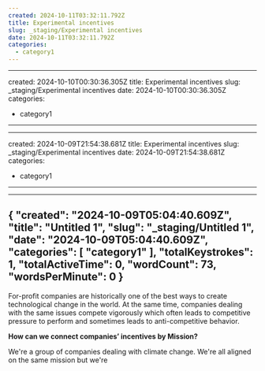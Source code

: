 ```yaml
---
created: 2024-10-11T03:32:11.792Z 
title: Experimental incentives
slug: _staging/Experimental incentives
date: 2024-10-11T03:32:11.792Z
categories: 
  - category1
---
```

---
created: 2024-10-10T00:30:36.305Z 
title: Experimental incentives
slug: _staging/Experimental incentives
date: 2024-10-10T00:30:36.305Z
categories: 
  - category1
---
---
created: 2024-10-09T21:54:38.681Z 
title: Experimental incentives
slug: _staging/Experimental incentives
date: 2024-10-09T21:54:38.681Z
categories: 
  - category1
---
---
{
  "created": "2024-10-09T05:04:40.609Z",
  "title": "Untitled 1",
  "slug": "_staging/Untitled 1",
  "date": "2024-10-09T05:04:40.609Z",
  "categories": [
    "category1"
  ],
  "totalKeystrokes": 1,
  "totalActiveTime": 0,
  "wordCount": 73,
  "wordsPerMinute": 0
}
---
For-profit companies are historically one of the best ways to create technological change in the world. At the same time, companies dealing with the same issues compete vigorously which often leads to competitive pressure to perform and sometimes leads to anti-competitive behavior.

**How can we connect companies’ incentives by Mission?**

We're a group of companies dealing with climate change. We're all aligned on the same mission but we're
